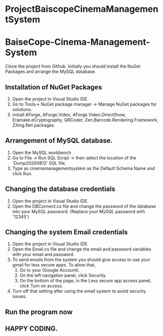 # ProjectBaiscopeCinemaManagementSystem
# BaiseCope-Cinema-Management-System

Clone the project from Github.
Initially you should install the NuGet Packages and arrange the MySQL database.
## Installation of NuGet Packages
1. Open the project in Visual Studio IDE. 
1. Go to Tools-> NuGet package manager -> Manage NuGet packages for solutions.
1. install AForge, AForge.Video, AForge.Video.DirectShow, Eramake.eCryptography, QRCoder, Zen.Barcode.Rendering.Framework, ZXing.Net packages.
## Arrangement of MySQL database.
1. Open the MySQL workbench
1. Go to File -> Run SQL Script -> then select the location of the 'Dump20200812' SQL file.
1. Type as cinemamanagementsystem as the Default Schema Name and click Run.
## Changing the database credentials
1. Open the project in Visual Studio IDE.
1. Open the DBConnect.cs file and change the password of the database into your MySQL password. (Replace your MySQL password with '12345')
## Changing the system Email credentials
1. Open the project in Visual Studio IDE.
1. Open the Email.cs file and change the email and password variables with your email and password.
1. To send emails from the system you should give access to use your gmail for less secure apps. To allow that,
    1. Go to your (Google Account).
    1. On the left navigation panel, click Security.
    1. On the bottom of the page, in the Less secure app access panel, click Turn on access.
1. Turn off that setting after using the email system to avoid security issues.
## Run the program now
## HAPPY CODING.
